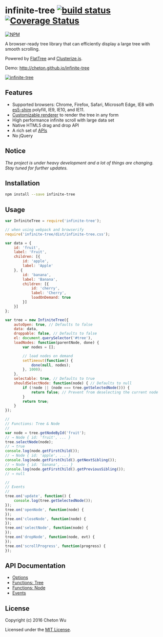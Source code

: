 # infinite-tree [![build status](https://travis-ci.org/cheton/infinite-tree.svg?branch=master)](https://travis-ci.org/cheton/infinite-tree) [![Coverage Status](https://coveralls.io/repos/cheton/infinite-tree/badge.svg)](https://coveralls.io/r/cheton/infinite-tree)
[![NPM](https://nodei.co/npm/infinite-tree.png?downloads=true&stars=true)](https://nodei.co/npm/infinite-tree/)

A browser-ready tree library that can efficiently display a large tree with smooth scrolling.

Powered by [FlatTree](https://github.com/cheton/flattree) and [Clusterize.js](https://github.com/NeXTs/Clusterize.js).

Demo: http://cheton.github.io/infinite-tree

[![infinite-tree](https://raw.githubusercontent.com/cheton/infinite-tree/master/media/infinite-tree.gif)](http://cheton.github.io/infinite-tree)

## Features
* Supported browsers: Chrome, Firefox, Safari, Microsoft Edge, IE8 with  [es5-shim](https://github.com/es-shims/es5-shim#example-of-applying-es-compatability-shims-in-a-browser-project) polyfill, IE9, IE10, and IE11. 
* [Customizable renderer](https://github.com/cheton/infinite-tree/wiki/Options#rowrenderer) to render the tree in any form
* High performance infinite scroll with large data set
* Native HTML5 drag and drop API
* A rich set of [APIs](https://github.com/cheton/infinite-tree#api-documentation)
* No jQuery

## Notice
<i>The project is under heavy development and a lot of things are changing. Stay tuned for further updates.</i>

## Installation
```bash
npm install --save infinite-tree
```

## Usage
```js
var InfiniteTree = require('infinite-tree');

// when using webpack and browserify
require('infinite-tree/dist/infinite-tree.css');

var data = {
    id: 'fruit',
    label: 'Fruit',
    children: [{
        id: 'apple',
        label: 'Apple'
    }, {
        id: 'banana',
        label: 'Banana',
        children: [{
            id: 'cherry',
            label: 'Cherry',
            loadOnDemand: true
        }]
    }]
};

var tree = new InfiniteTree({
    autoOpen: true, // Defaults to false
    data: data,
    droppable: false, // Defaults to false
    el: document.querySelector('#tree'),
    loadNodes: function(parentNode, done) {
        var nodes = [];

        // load nodes on demand
        setTimeout(function() {
            done(null, nodes);
        }, 1000);
    },
    selectable: true, // Defaults to true
    shouldSelectNode: function(node) { // Defaults to null
        if (!node || (node === tree.getSelectedNode())) {
            return false; // Prevent from deselecting the current node
        }
        return true;
    }
});

//
// Functions: Tree & Node
//
var node = tree.getNodeById('fruit');
// → Node { id: 'fruit', ... }
tree.selectNode(node);
// → true
console.log(node.getFirstChild());
// → Node { id: 'apple', ... }
console.log(node.getFirstChild().getNextSibling());
// → Node { id: 'banana', ... }
console.log(node.getFirstChild().getPreviousSibling());
// → null

//
// Events
//
tree.on('update', function() {
    console.log(tree.getSelectedNode());
});
tree.on('openNode', function(node) {
});
tree.on('closeNode', function(node) {
});
tree.on('selectNode', function(node) {
});
tree.on('dropNode', function(node, evt) {
});
tree.on('scrollProgress', function(progress) {
});
```

## API Documentation
* [Options](https://github.com/cheton/infinite-tree/wiki/Options)
* [Functions: Tree](https://github.com/cheton/infinite-tree/wiki/Functions:-Tree)
* [Functions: Node](https://github.com/cheton/infinite-tree/wiki/Functions:-Node)
* [Events](https://github.com/cheton/infinite-tree/wiki/Events)

## License

Copyright (c) 2016 Cheton Wu

Licensed under the [MIT License](LICENSE).
